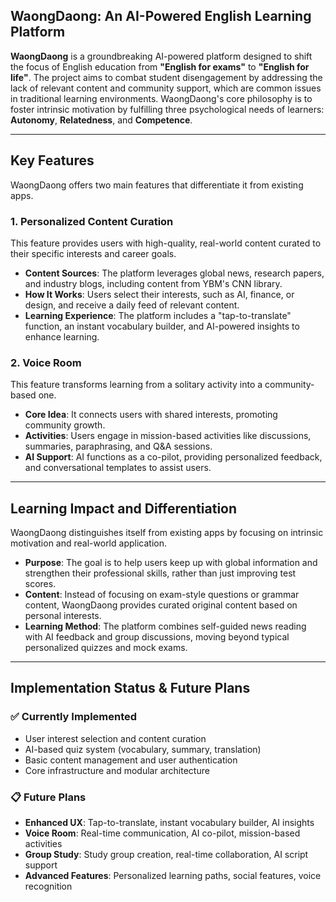 ## **WaongDaong: An AI-Powered English Learning Platform**

**WaongDaong** is a groundbreaking AI-powered platform designed to shift the focus of English education from **"English for exams"** to **"English for life"**. The project aims to combat student disengagement by addressing the lack of relevant content and community support, which are common issues in traditional learning environments. WaongDaong's core philosophy is to foster intrinsic motivation by fulfilling three psychological needs of learners: **Autonomy**, **Relatedness**, and **Competence**.

---

## **Key Features**

WaongDaong offers two main features that differentiate it from existing apps.

### **1. Personalized Content Curation**

This feature provides users with high-quality, real-world content curated to their specific interests and career goals.

* **Content Sources**: The platform leverages global news, research papers, and industry blogs, including content from YBM's CNN library.
* **How It Works**: Users select their interests, such as AI, finance, or design, and receive a daily feed of relevant content.
* **Learning Experience**: The platform includes a "tap-to-translate" function, an instant vocabulary builder, and AI-powered insights to enhance learning.

### **2. Voice Room**

This feature transforms learning from a solitary activity into a community-based one.

* **Core Idea**: It connects users with shared interests, promoting community growth.
* **Activities**: Users engage in mission-based activities like discussions, summaries, paraphrasing, and Q&A sessions.
* **AI Support**: AI functions as a co-pilot, providing personalized feedback, and conversational templates to assist users.

---

## **Learning Impact and Differentiation**

WaongDaong distinguishes itself from existing apps by focusing on intrinsic motivation and real-world application.

* **Purpose**: The goal is to help users keep up with global information and strengthen their professional skills, rather than just improving test scores.
* **Content**: Instead of focusing on exam-style questions or grammar content, WaongDaong provides curated original content based on personal interests.
* **Learning Method**: The platform combines self-guided news reading with AI feedback and group discussions, moving beyond typical personalized quizzes and mock exams.

---

## **Implementation Status & Future Plans**

### **✅ Currently Implemented**
- User interest selection and content curation
- AI-based quiz system (vocabulary, summary, translation)
- Basic content management and user authentication
- Core infrastructure and modular architecture

### **📋 Future Plans**
- **Enhanced UX**: Tap-to-translate, instant vocabulary builder, AI insights
- **Voice Room**: Real-time communication, AI co-pilot, mission-based activities
- **Group Study**: Study group creation, real-time collaboration, AI script support
- **Advanced Features**: Personalized learning paths, social features, voice recognition